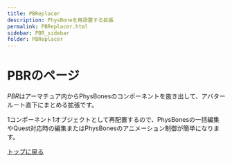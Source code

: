 ```yaml
---
title: PBReplacer
description: PhysBoneを再設置する拡張
permalink: PBReplacer.html
sidebar: PBR_sidebar
folder: PBReplacer
---
```


# PBRのページ
*PBR*はアーマチュア内からPhysBonesのコンポーネントを抜き出して、アバタールート直下にまとめる拡張です。

1コンポーネント1オブジェクトとして再配置するので、PhysBonesの一括編集やQuest対応時の編集またはPhysBonesのアニメーション制御が簡単になります。

[トップに戻る](c-colloid.github.io/index.md)